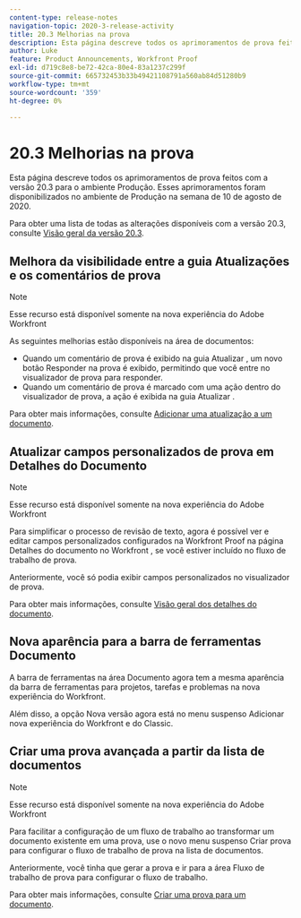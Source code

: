 ```yaml
---
content-type: release-notes
navigation-topic: 2020-3-release-activity
title: 20.3 Melhorias na prova
description: Esta página descreve todos os aprimoramentos de prova feitos com a versão 20.3 para o ambiente Produção. Esses aprimoramentos foram disponibilizados no ambiente de Produção na semana de 10 de agosto de 2020.
author: Luke
feature: Product Announcements, Workfront Proof
exl-id: d719c8e8-be72-42ca-80e4-83a1237c299f
source-git-commit: 665732453b33b49421108791a560ab84d51280b9
workflow-type: tm+mt
source-wordcount: '359'
ht-degree: 0%

---
```


# 20.3 Melhorias na prova

Esta página descreve todos os aprimoramentos de prova feitos com a versão 20.3 para o ambiente Produção. Esses aprimoramentos foram disponibilizados no ambiente de Produção na semana de 10 de agosto de 2020.

Para obter uma lista de todas as alterações disponíveis com a versão 20.3, consulte [Visão geral da versão 20.3](../../../product-announcements/product-releases/20.3-release-activity/20.3-release-overview.md).

## Melhora da visibilidade entre a guia Atualizações e os comentários de prova

>[!NOTE]
>
>Esse recurso está disponível somente na nova experiência do Adobe Workfront

As seguintes melhorias estão disponíveis na área de documentos:

* Quando um comentário de prova é exibido na guia Atualizar , um novo botão Responder na prova é exibido, permitindo que você entre no visualizador de prova para responder.
* Quando um comentário de prova é marcado com uma ação dentro do visualizador de prova, a ação é exibida na guia Atualizar .

Para obter mais informações, consulte [Adicionar uma atualização a um documento](../../../documents/managing-documents/add-update-documents.md).

## Atualizar campos personalizados de prova em Detalhes do Documento

>[!NOTE]
>
>Esse recurso está disponível somente na nova experiência do Adobe Workfront

Para simplificar o processo de revisão de texto, agora é possível ver e editar campos personalizados configurados na Workfront Proof na página Detalhes do documento no Workfront , se você estiver incluído no fluxo de trabalho de prova.

Anteriormente, você só podia exibir campos personalizados no visualizador de prova.

Para obter mais informações, consulte [Visão geral dos detalhes do documento](../../../documents/managing-documents/document-details-overview.md).

## Nova aparência para a barra de ferramentas Documento

A barra de ferramentas na área Documento agora tem a mesma aparência da barra de ferramentas para projetos, tarefas e problemas na nova experiência do Workfront.

Além disso, a opção Nova versão agora está no menu suspenso Adicionar nova experiência do Workfront e do Classic.

## Criar uma prova avançada a partir da lista de documentos

>[!NOTE]
>
>Esse recurso está disponível somente na nova experiência do Adobe Workfront

Para facilitar a configuração de um fluxo de trabalho ao transformar um documento existente em uma prova, use o novo menu suspenso Criar prova para configurar o fluxo de trabalho de prova na lista de documentos.

Anteriormente, você tinha que gerar a prova e ir para a área Fluxo de trabalho de prova para configurar o fluxo de trabalho.

Para obter mais informações, consulte [Criar uma prova para um documento](../../../review-and-approve-work/proofing/creating-proofs-within-workfront/generate-proof-for-a-document.md).

